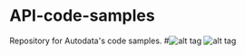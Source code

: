 # API-code-samples
Repository for Autodata's code samples.
#![alt tag](https://raw.github.com/AutodataGroup/API-code_samples/master/Images/Autodata-logo.jpeg)
![alt tag](https://sites.google.com/a/autodata-group.com/product-and-marketing/_/rsrc/1415880889521/product-development/brand-logo-and-templates/Autodata_Logo_Ex-01RGB-01.jpg?height=50&width=200)
